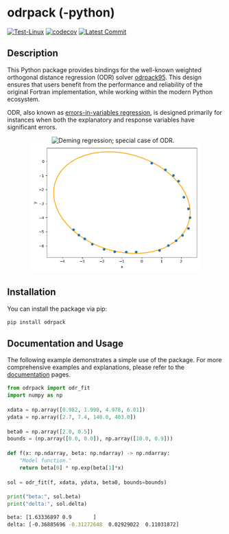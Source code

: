 # odrpack (-python)

[![Test-Linux](https://github.com/HugoMVale/odrpack-python/actions/workflows/test-linux.yml/badge.svg)](https://github.com/HugoMVale/odrpack-python/actions)
[![codecov](https://codecov.io/gh/HugoMVale/odrpack-python/graph/badge.svg?token=B9sFyJiweC)](https://codecov.io/gh/HugoMVale/odrpack-python)
[![Latest Commit](https://img.shields.io/github/last-commit/HugoMVale/odrpack-python)](https://img.shields.io/github/last-commit/HugoMVale/odrpack-python)

## Description

This Python package provides bindings for the well-known weighted orthogonal distance regression
(ODR) solver [odrpack95]. This design ensures that users benefit from the performance and reliability
of the original Fortran implementation, while working within the modern Python ecosystem.  

ODR, also known as [errors-in-variables regression], is designed primarily for instances when both
the explanatory and response variables have significant errors. 

<p align="center">
  <img src="https://upload.wikimedia.org/wikipedia/commons/thumb/8/81/Total_least_squares.svg/220px-Total_least_squares.svg.png" width="250" alt="Deming regression; special case of ODR." style="margin-right: 10px;">
  <img src="https://github.com/HugoMVale/odrpack-python/blob/main/docs/examples/ellipse.png" width="400" alt="Estimated ellipse parameters.">
</p>

[errors-in-variables regression]: https://en.wikipedia.org/wiki/Errors-in-variables_models
[odrpack95]: https://github.com/HugoMVale/odrpack95


## Installation

You can install the package via pip:

```sh
pip install odrpack
```

## Documentation and Usage

The following example demonstrates a simple use of the package. For more comprehensive examples and explanations, please refer to the [documentation](https://hugomvale.github.io/odrpack-python/) pages.

```py
from odrpack import odr_fit
import numpy as np

xdata = np.array([0.982, 1.998, 4.978, 6.01])
ydata = np.array([2.7, 7.4, 148.0, 403.0])

beta0 = np.array([2.0, 0.5])
bounds = (np.array([0.0, 0.0]), np.array([10.0, 0.9]))

def f(x: np.ndarray, beta: np.ndarray) -> np.ndarray:
    "Model function."
    return beta[0] * np.exp(beta[1]*x)

sol = odr_fit(f, xdata, ydata, beta0, bounds=bounds)

print("beta:", sol.beta)
print("delta:", sol.delta)
```

```sh
beta: [1.63336897 0.9       ]
delta: [-0.36885696 -0.31272648  0.02929022  0.11031872]
```
